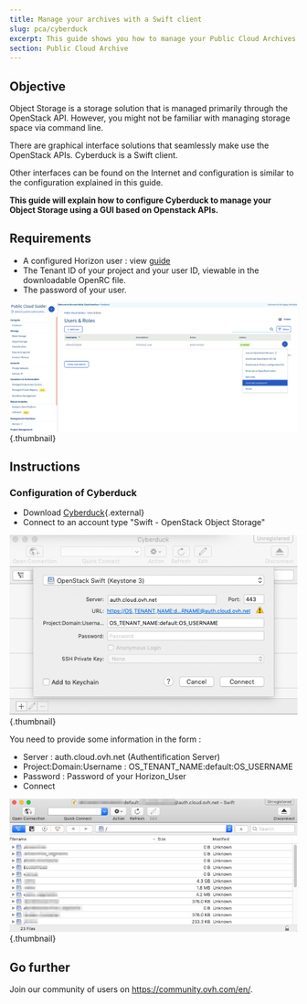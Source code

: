 ```yaml
---
title: Manage your archives with a Swift client
slug: pca/cyberduck
excerpt: This guide shows you how to manage your Public Cloud Archives.
section: Public Cloud Archive
---
```



## Objective

Object Storage is a storage solution that is managed primarily through the OpenStack API. However, you might not be familiar with managing storage space via command line.

There are graphical interface solutions that seamlessly make use the OpenStack APIs. Cyberduck is a Swift client.

Other interfaces can be found on the Internet and configuration is similar to the configuration explained in this guide.

**This guide will explain how to configure Cyberduck to manage your Object Storage using a GUI based on Openstack APIs.**


## Requirements
- A configured Horizon user :  view [guide](https://docs.ovh.com/asia/en/public-cloud/configure_user_access_to_horizon/)
- The Tenant ID of your project and your user ID, viewable in the downloadable OpenRC file.
- The password of your user.


![projet](images/project.png){.thumbnail}

## Instructions

### Configuration of Cyberduck

- Download [Cyberduck](https://cyberduck.io/){.external}
- Connect to an account type  "Swift - OpenStack Object Storage"


![configuration](images/Cyberduck.png){.thumbnail}

You need to provide some information in the form :

- Server : auth.cloud.ovh.net (Authentification Server)
- Project:Domain:Username : OS_TENANT_NAME:default:OS_USERNAME
- Password : Password of your Horizon_User
- Connect


![connexion](images/img_2756.jpg){.thumbnail}


## Go further

Join our community of users on <https://community.ovh.com/en/>.
